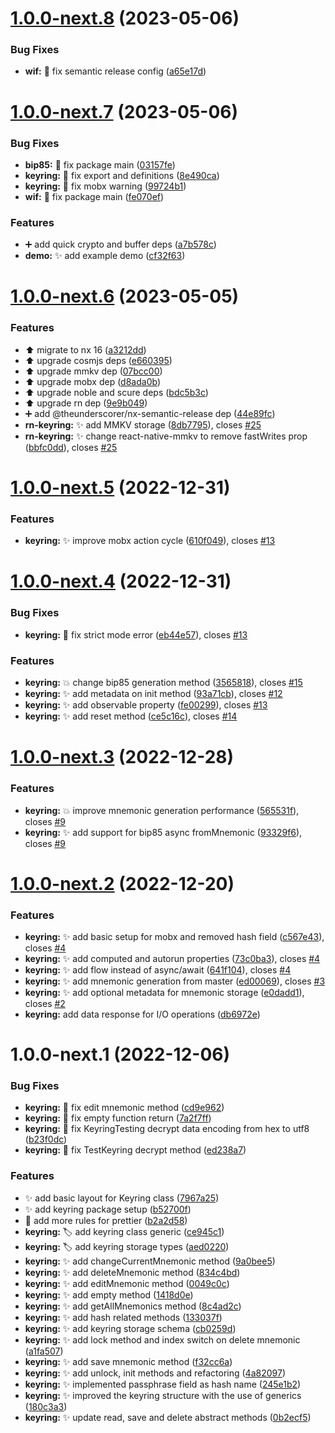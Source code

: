 # [1.0.0-next.8](https://github.com/nabla-studio/nablajs/compare/keyring-v1.0.0-next.7...keyring-v1.0.0-next.8) (2023-05-06)


### Bug Fixes

* **wif:** :wrench: fix semantic release config ([a65e17d](https://github.com/nabla-studio/nablajs/commit/a65e17da83f7a9b750c824ce354aa75314d5e719))

# [1.0.0-next.7](https://github.com/nabla-studio/nablajs/compare/keyring-v1.0.0-next.6...keyring-v1.0.0-next.7) (2023-05-06)


### Bug Fixes

* **bip85:** :bug: fix package main ([03157fe](https://github.com/nabla-studio/nablajs/commit/03157fe6a1f5c6901c5845d161206fb3459e29fb))
* **keyring:** :bug: fix export and definitions ([8e490ca](https://github.com/nabla-studio/nablajs/commit/8e490ca3f11400aaf2c3a83d4a2126153ff0a69f))
* **keyring:** :bug: fix mobx warning ([99724b1](https://github.com/nabla-studio/nablajs/commit/99724b1c48c3b8494b7b246148e2f7154dded2f8))
* **wif:** :bug: fix package main ([fe070ef](https://github.com/nabla-studio/nablajs/commit/fe070ef92825a03f34d6dcc63cb4b172aab46164))


### Features

* :heavy_plus_sign: add quick crypto and buffer deps ([a7b578c](https://github.com/nabla-studio/nablajs/commit/a7b578ca5b364596cae04f716ff83b3040cdfb9d))
* **demo:** :sparkles: add example demo ([cf32f63](https://github.com/nabla-studio/nablajs/commit/cf32f63289df2315ad95b2b0c4ba90e7658ef26b))

# [1.0.0-next.6](https://github.com/nabla-studio/nablajs/compare/keyring-v1.0.0-next.5...keyring-v1.0.0-next.6) (2023-05-05)


### Features

* :arrow_up: migrate to nx 16 ([a3212dd](https://github.com/nabla-studio/nablajs/commit/a3212ddbe7d1a785fb8effe68ce86d7144615dc9))
* :arrow_up: upgrade cosmjs deps ([e660395](https://github.com/nabla-studio/nablajs/commit/e660395218170d6d3b9605f6cc2c6e9b0dc57a84))
* :arrow_up: upgrade mmkv dep ([07bcc00](https://github.com/nabla-studio/nablajs/commit/07bcc001e231e43935da612e5c24bd680f32de54))
* :arrow_up: upgrade mobx dep ([d8ada0b](https://github.com/nabla-studio/nablajs/commit/d8ada0b5db22841315e93b97de358087c90d9dbd))
* :arrow_up: upgrade noble and scure deps ([bdc5b3c](https://github.com/nabla-studio/nablajs/commit/bdc5b3c038e7a463b92f8f57506025d017f84f2b))
* :arrow_up: upgrade rn dep ([9e9b049](https://github.com/nabla-studio/nablajs/commit/9e9b04924f2cf726fefdd861a93f8497ac7a9705))
* :heavy_plus_sign: add @theunderscorer/nx-semantic-release dep ([44e89fc](https://github.com/nabla-studio/nablajs/commit/44e89fc78d71b5df5ae657f37d91f6ba6257e123))
* **rn-keyring:** :sparkles: add MMKV storage ([8db7795](https://github.com/nabla-studio/nablajs/commit/8db7795c789d25291fc331b64f6e78be852df861)), closes [#25](https://github.com/nabla-studio/nablajs/issues/25)
* **rn-keyring:** :sparkles: change react-native-mmkv to remove fastWrites prop ([bbfc0dd](https://github.com/nabla-studio/nablajs/commit/bbfc0dd75dde753af3aee323d87e67d906bf60ba)), closes [#25](https://github.com/nabla-studio/nablajs/issues/25)

# [1.0.0-next.5](https://github.com/nabla-studio/nablajs/compare/keyring-v1.0.0-next.4...keyring-v1.0.0-next.5) (2022-12-31)


### Features

* **keyring:** :sparkles: improve mobx action cycle ([610f049](https://github.com/nabla-studio/nablajs/commit/610f04975bf49cb876726b7ae61072035668b168)), closes [#13](https://github.com/nabla-studio/nablajs/issues/13)

# [1.0.0-next.4](https://github.com/nabla-studio/nablajs/compare/keyring-v1.0.0-next.3...keyring-v1.0.0-next.4) (2022-12-31)


### Bug Fixes

* **keyring:** :bug: fix strict mode error ([eb44e57](https://github.com/nabla-studio/nablajs/commit/eb44e578160dea67056fe264c9386af47cdabb2d)), closes [#13](https://github.com/nabla-studio/nablajs/issues/13)


### Features

* **keyring:** :boom: change bip85 generation method ([3565818](https://github.com/nabla-studio/nablajs/commit/35658184237c5e9fe50bcc599d234da80f868ae6)), closes [#15](https://github.com/nabla-studio/nablajs/issues/15)
* **keyring:** :sparkles: add metadata on init method ([93a71cb](https://github.com/nabla-studio/nablajs/commit/93a71cb3baf0a517109a4808548267117d249b89)), closes [#12](https://github.com/nabla-studio/nablajs/issues/12)
* **keyring:** :sparkles: add observable property ([fe00299](https://github.com/nabla-studio/nablajs/commit/fe0029903b1f4e9719a09fabd04b7c98a1464644)), closes [#13](https://github.com/nabla-studio/nablajs/issues/13)
* **keyring:** :sparkles: add reset method ([ce5c16c](https://github.com/nabla-studio/nablajs/commit/ce5c16c058033788fb192eabded7730ac6dbeba6)), closes [#14](https://github.com/nabla-studio/nablajs/issues/14)

# [1.0.0-next.3](https://github.com/nabla-studio/nablajs/compare/keyring-v1.0.0-next.2...keyring-v1.0.0-next.3) (2022-12-28)


### Features

* **keyring:** :boom: improve mnemonic generation performance ([565531f](https://github.com/nabla-studio/nablajs/commit/565531fb46b4bcf83f5e7937d42a87673def44fa)), closes [#9](https://github.com/nabla-studio/nablajs/issues/9)
* **keyring:** :sparkles: add support for bip85 async fromMnemonic ([93329f6](https://github.com/nabla-studio/nablajs/commit/93329f62df120832b6a07749835837faff824ad0)), closes [#9](https://github.com/nabla-studio/nablajs/issues/9)

# [1.0.0-next.2](https://github.com/nabla-studio/nablajs/compare/keyring-v1.0.0-next.1...keyring-v1.0.0-next.2) (2022-12-20)


### Features

* **keyring:** :sparkles: add basic setup for mobx and removed hash field ([c567e43](https://github.com/nabla-studio/nablajs/commit/c567e43b42437b8e33bd3e301562661e1c32101e)), closes [#4](https://github.com/nabla-studio/nablajs/issues/4)
* **keyring:** :sparkles: add computed and autorun properties ([73c0ba3](https://github.com/nabla-studio/nablajs/commit/73c0ba3850398c1aa7fe8e81619799fcf83a2d5a)), closes [#4](https://github.com/nabla-studio/nablajs/issues/4)
* **keyring:** :sparkles: add flow instead of async/await ([641f104](https://github.com/nabla-studio/nablajs/commit/641f1048bb51acc486cb3e7a12363bb9651ee5a6)), closes [#4](https://github.com/nabla-studio/nablajs/issues/4)
* **keyring:** :sparkles: add mnemonic generation from master ([ed00069](https://github.com/nabla-studio/nablajs/commit/ed000693071679ccb794263b9aff56ec00ff498a)), closes [#3](https://github.com/nabla-studio/nablajs/issues/3)
* **keyring:** :sparkles: add optional metadata for mnemonic storage ([e0dadd1](https://github.com/nabla-studio/nablajs/commit/e0dadd13248f515a257d03203ea3fb7a8fcc10b0)), closes [#2](https://github.com/nabla-studio/nablajs/issues/2)
* **keyring:** add data response for I/O operations ([db6972e](https://github.com/nabla-studio/nablajs/commit/db6972eb9f0358640b20187dff44ac5e8ed0d25d))

# 1.0.0-next.1 (2022-12-06)


### Bug Fixes

* **keyring:** :bug: fix edit mnemonic method ([cd9e962](https://github.com/nabla-studio/nablajs/commit/cd9e9627b47404f206fc3a6a6fc82ca0c684ccec))
* **keyring:** :bug: fix empty function return ([7a2f7ff](https://github.com/nabla-studio/nablajs/commit/7a2f7ff723a5b7ca8a4fca5265bc4734ef80466e))
* **keyring:** :bug: fix KeyringTesting decrypt data encoding from hex to utf8 ([b23f0dc](https://github.com/nabla-studio/nablajs/commit/b23f0dc71cdfe8c876fc7bb89edca1354f0c6589))
* **keyring:** :bug: fix TestKeyring decrypt method ([ed238a7](https://github.com/nabla-studio/nablajs/commit/ed238a76ebcab5cc5148876c2e6e9b0b2d176c5b))


### Features

* :sparkles: add basic layout for Keyring class ([7967a25](https://github.com/nabla-studio/nablajs/commit/7967a25f3e5a3ac8b12c35fbf1997555bcc704fe))
* :sparkles: add keyring package setup ([b52700f](https://github.com/nabla-studio/nablajs/commit/b52700f8c5eddabcdfa2bd6744b78a0d3dd655ad))
* :wrench: add more rules for prettier ([b2a2d58](https://github.com/nabla-studio/nablajs/commit/b2a2d582fbd69c3534583cccdd820625418c968a))
* **keyring:** :label: add keyring class generic ([ce945c1](https://github.com/nabla-studio/nablajs/commit/ce945c158e206d1481d18d382d2b1624714e7c4d))
* **keyring:** :label: add keyring storage types ([aed0220](https://github.com/nabla-studio/nablajs/commit/aed02200108503dea8d88c7055fb6bbfcc639c12))
* **keyring:** :sparkles: add changeCurrentMnemonic method ([9a0bee5](https://github.com/nabla-studio/nablajs/commit/9a0bee53da1b476972fa8acecf5d51981239e037))
* **keyring:** :sparkles: add deleteMnemonic method ([834c4bd](https://github.com/nabla-studio/nablajs/commit/834c4bd267828eddf39b73be9fc8185ac3c57799))
* **keyring:** :sparkles: add editMnemonic method ([0049c0c](https://github.com/nabla-studio/nablajs/commit/0049c0c252ebef9622cc0f9d2c17e4c955927fae))
* **keyring:** :sparkles: add empty method ([1418d0e](https://github.com/nabla-studio/nablajs/commit/1418d0ecb865304a321499cf52d68e05cbab2b73))
* **keyring:** :sparkles: add getAllMnemonics method ([8c4ad2c](https://github.com/nabla-studio/nablajs/commit/8c4ad2cb577c3d7f3e52f043dd61696c6db7543e))
* **keyring:** :sparkles: add hash related methods ([133037f](https://github.com/nabla-studio/nablajs/commit/133037f543e8536fd295f9e5d477c44d56c77e3a))
* **keyring:** :sparkles: add keyring storage schema ([cb0259d](https://github.com/nabla-studio/nablajs/commit/cb0259df175f16803626de251b31124c3f07d467))
* **keyring:** :sparkles: add lock method and index switch on delete mnemonic ([a1fa507](https://github.com/nabla-studio/nablajs/commit/a1fa50776f3be8ac772a4fcde287fc3ee11ca9b0))
* **keyring:** :sparkles: add save mnemonic method ([f32cc6a](https://github.com/nabla-studio/nablajs/commit/f32cc6a4b2787fde8a292353846a37060487f39d))
* **keyring:** :sparkles: add unlock, init methods and refactoring ([4a82097](https://github.com/nabla-studio/nablajs/commit/4a8209747b91cb45d8d8acd4d04ef6ba987078cd))
* **keyring:** :sparkles: implemented passphrase field as hash name ([245e1b2](https://github.com/nabla-studio/nablajs/commit/245e1b2d142ad1ba8438a3ba5fc79497e94bc1ba))
* **keyring:** :sparkles: improved the keyring structure with the use of generics ([180c3a3](https://github.com/nabla-studio/nablajs/commit/180c3a344042b5f6d840036bb49ff070ec45600c))
* **keyring:** :sparkles: update read, save and delete abstract methods ([0b2ecf5](https://github.com/nabla-studio/nablajs/commit/0b2ecf5efcdf5eaffd6287a2401a37b217e9cc19))
